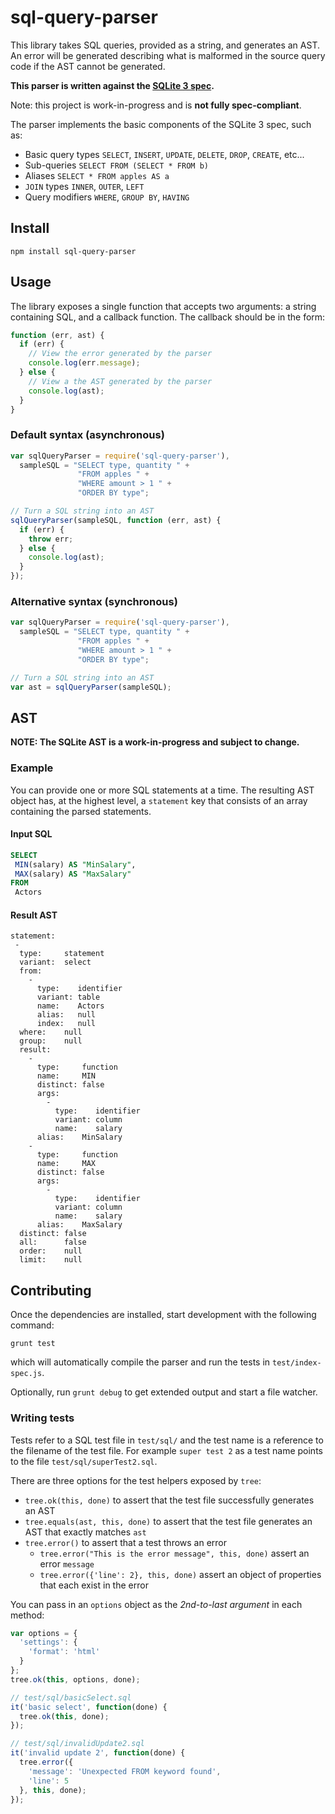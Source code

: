# sql-query-parser

This library takes SQL queries, provided as a string, and generates an
AST. An error will be generated describing what is malformed in the source query
code if the AST cannot be generated.

**This parser is written against the [SQLite 3 spec](https://www.sqlite.org/lang.html).**

Note: this project is work-in-progress and is **not fully spec-compliant**.

The parser implements the basic components of the SQLite 3 spec, such as:
- Basic query types `SELECT`, `INSERT`, `UPDATE`, `DELETE`, `DROP`, `CREATE`, etc...
- Sub-queries `SELECT FROM (SELECT * FROM b)`
- Aliases `SELECT * FROM apples AS a`
- `JOIN` types `INNER`, `OUTER`, `LEFT`
- Query modifiers `WHERE`, `GROUP BY`, `HAVING`

## Install

```
npm install sql-query-parser
```

## Usage

The library exposes a single function that accepts two arguments: a string
containing SQL, and a callback function. The callback should be in the form:

``` javascript
function (err, ast) {
  if (err) {
    // View the error generated by the parser
    console.log(err.message);
  } else {
    // View a the AST generated by the parser
    console.log(ast);
  }
}
```

### Default syntax (asynchronous)

``` javascript
var sqlQueryParser = require('sql-query-parser'),
  sampleSQL = "SELECT type, quantity " +
               "FROM apples " +
               "WHERE amount > 1 " +
               "ORDER BY type";

// Turn a SQL string into an AST
sqlQueryParser(sampleSQL, function (err, ast) {
  if (err) {
    throw err;
  } else {
    console.log(ast);
  }
});
```

### Alternative syntax (synchronous)

``` javascript
var sqlQueryParser = require('sql-query-parser'),
  sampleSQL = "SELECT type, quantity " +
               "FROM apples " +
               "WHERE amount > 1 " +
               "ORDER BY type";

// Turn a SQL string into an AST
var ast = sqlQueryParser(sampleSQL);
```

## AST

**NOTE: The SQLite AST is a work-in-progress and subject to change.**

### Example

You can provide one or more SQL statements at a time. The resulting AST object
has, at the highest level, a `statement` key that consists of an array containing
the parsed statements.

#### Input SQL

``` sql
SELECT
 MIN(salary) AS "MinSalary",
 MAX(salary) AS "MaxSalary"
FROM
 Actors
```

#### Result AST

```
statement:
 -
  type:     statement
  variant:  select
  from:
    -
      type:    identifier
      variant: table
      name:    Actors
      alias:   null
      index:   null
  where:    null
  group:    null
  result:
    -
      type:     function
      name:     MIN
      distinct: false
      args:
        -
          type:    identifier
          variant: column
          name:    salary
      alias:    MinSalary
    -
      type:     function
      name:     MAX
      distinct: false
      args:
        -
          type:    identifier
          variant: column
          name:    salary
      alias:    MaxSalary
  distinct: false
  all:      false
  order:    null
  limit:    null
```

## Contributing

Once the dependencies are installed, start development with the following command:

`grunt test`

which will automatically compile the parser and run the tests in `test/index-spec.js`.

Optionally, run `grunt debug` to get extended output and start a file watcher.

### Writing tests

Tests refer to a SQL test file in `test/sql/` and the test name is a
reference to the filename of the test file. For example `super test 2`
as a test name points to the file `test/sql/superTest2.sql`.

There are three options for the test helpers exposed by `tree`:
- `tree.ok(this, done)` to assert that the test file successfully generates an AST
- `tree.equals(ast, this, done)` to assert that the test file generates an AST that exactly matches `ast`
- `tree.error()` to assert that a test throws an error
  - `tree.error("This is the error message", this, done)` assert an error `message`
  - `tree.error({'line': 2}, this, done)` assert an object of properties that each exist in the error

You can pass in an `options` object as the _2nd-to-last argument_ in each method:

  ``` javascript
  var options = {
    'settings': {
      'format': 'html'
    }
  };
  tree.ok(this, options, done);
  ```

``` javascript
// test/sql/basicSelect.sql
it('basic select', function(done) {
  tree.ok(this, done);
});

// test/sql/invalidUpdate2.sql
it('invalid update 2', function(done) {
  tree.error({
    'message': 'Unexpected FROM keyword found',
    'line': 5
  }, this, done);
});
```
